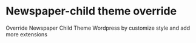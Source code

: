 # Newspaper-child theme override

Override Newspaper Child Theme Wordpress by customize style and add more extensions
